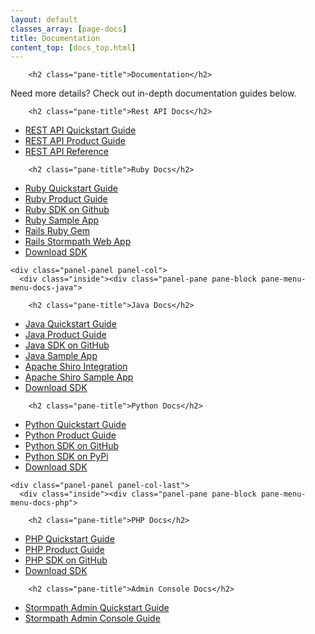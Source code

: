 ```yaml
---
layout: default
classes_array: [page-docs]
title: Documentation
content_top: [docs_top.html]
---
```

                 

<div class="panel-display panel-3col-33-stacked  clearfix">
      <div class="panel-panel panel-col-top">
      <div class="inside"><div class="panel-pane pane-custom pane-1">
  
        <h2 class="pane-title">Documentation</h2>
    
  
  <div class="pane-content">
     <p>Need more details? Check out in-depth documentation guides below.</p>   </div>

  
  </div>
</div>
    </div>
  
  <div class="center-wrapper">
    <div class="panel-panel panel-col-first">
      <div class="inside"><div class="panel-pane pane-block pane-menu-menu-docs-restapi">
  
        <h2 class="pane-title">Rest API Docs</h2>
    
  
  <div class="pane-content">
    <ul class="menu"><li class="first leaf"><a href="/rest/quickstart" title="">REST API Quickstart Guide</a></li>
<li class="leaf"><a href="/rest/product-guide" title="">REST API Product Guide</a></li>
<li class="last leaf"><a href="/rest/api" title="">REST API Reference</a></li>
</ul>  </div>

  
  </div>
<div class="panel-separator"></div><div class="panel-pane pane-block pane-menu-menu-docs-ruby">
  
        <h2 class="pane-title">Ruby Docs</h2>
    
  
  <div class="pane-content">
    <ul class="menu"><li class="first leaf"><a href="/ruby/quickstart" title="">Ruby Quickstart Guide</a></li>
<li class="leaf"><a href="/ruby/product-guide" title="">Ruby Product Guide</a></li>
<li class="leaf"><a href="https://github.com/stormpath/stormpath-sdk-ruby" title="">Ruby SDK on Github</a></li>
<li class="leaf"><a href="https://github.com/stormpath/stormpath-ruby-samples" title="">Ruby Sample App</a></li>
<li class="leaf"><a href="https://github.com/stormpath/stormpath-rails" title="">Rails Ruby Gem</a></li>
<li class="last leaf"><a href="https://github.com/stormpath/stormpath-rails-sample" title="">Rails Stormpath Web App</a></li>
<li class="leaf download-sdk"><a href="https://github.com/stormpath/stormpath-sdk-ruby/archive/master.zip">Download SDK</a></li>
</ul>  </div>

  
  </div>
</div>
    </div>

    <div class="panel-panel panel-col">
      <div class="inside"><div class="panel-pane pane-block pane-menu-menu-docs-java">
  
        <h2 class="pane-title">Java Docs</h2>
    
  
  <div class="pane-content">
    <ul class="menu"><li class="first leaf"><a href="/java/quickstart" title="">Java Quickstart Guide</a></li>
<li class="leaf"><a href="/java/product-guide" title="">Java Product Guide</a></li>
<li class="leaf"><a href="https://github.com/stormpath/stormpath-sdk-java" title="">Java SDK on GitHub</a></li>
<li class="leaf"><a href="https://github.com/stormpath/stormpath-spring-samples" title="">Java Sample App</a></li>
<li class="leaf"><a href="https://github.com/stormpath/stormpath-shiro" title="">Apache Shiro Integration</a></li>
<li class="last leaf"><a href="https://github.com/stormpath/stormpath-shiro-web-sample" title="">Apache Shiro Sample App</a></li>
<li class="leaf download-sdk"><a href="https://github.com/stormpath/stormpath-sdk-java/archive/master.zip">Download SDK</a></li>
</ul>  </div>

  
  </div>
<div class="panel-separator"></div><div class="panel-pane pane-block pane-menu-menu-docs-python">
  
        <h2 class="pane-title">Python Docs</h2>
    
  
  <div class="pane-content">
    <ul class="menu"><li class="first leaf"><a href="/python/quickstart" title="">Python Quickstart Guide</a></li>
<li class="leaf"><a href="/python/product-guide" title="">Python Product Guide</a></li>
<li class="leaf"><a href="https://github.com/stormpath/stormpath-sdk-python" title="">Python SDK on GitHub</a></li>
<li class="last leaf"><a href="https://pypi.python.org/pypi/stormpath-sdk/0.2.0" title="">Python SDK on PyPi</a></li>
<li class="leaf download-sdk"><a href="https://github.com/stormpath/stormpath-sdk-python/archive/master.zip">Download SDK</a></li>
</ul>  </div>

  
  </div>
</div>
    </div>

    <div class="panel-panel panel-col-last">
      <div class="inside"><div class="panel-pane pane-block pane-menu-menu-docs-php">
  
        <h2 class="pane-title">PHP Docs</h2>
    
  
  <div class="pane-content">
    <ul class="menu"><li class="first leaf"><a href="/php/quickstart" title="">PHP Quickstart Guide</a></li>
<li class="leaf"><a href="/php/product-guide" title="">PHP Product Guide</a></li>
<li class="last leaf"><a href="https://github.com/stormpath/stormpath-sdk-php" title="">PHP SDK on GitHub</a></li>
<li class="leaf download-sdk"><a href="https://github.com/stormpath/stormpath-sdk-php/archive/master.zip">Download SDK</a></li>
</ul>  </div>

  
  </div>
<div class="panel-separator"></div><div class="panel-pane pane-block pane-menu-menu-docs-admin-console">
  
        <h2 class="pane-title">Admin Console Docs</h2>
    
  
  <div class="pane-content">
    <ul class="menu"><li class="first leaf"><a href="/console/quickstart" title="">Stormpath Admin Quickstart Guide</a></li>
<li class="last leaf"><a href="/console/product-guide" title="">Stormpath Admin Console Guide</a></li>
</ul>  </div>

  
  </div>
</div>
    </div>
  </div>

  </div>
<!-- block__no_wrapper -->
<!-- region__no_wrapper -->